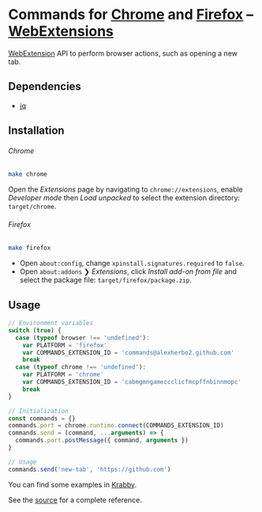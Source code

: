 # Commands for [Chrome] and [Firefox] – [WebExtensions]

[Chrome]: https://google.com/chrome/
[Firefox]: https://mozilla.org/firefox/
[WebExtensions]: https://developer.mozilla.org/en-US/docs/Mozilla/Add-ons/WebExtensions

<img src="https://github.com/FortAwesome/Font-Awesome/raw/master/svgs/solid/tools.svg" height="16" align="right">

[WebExtension][WebExtensions] API to perform browser actions, such as opening a new tab.

## Dependencies

- [jq]

[jq]: https://stedolan.github.io/jq/

## Installation

###### Chrome

``` sh
make chrome
```

Open the _Extensions_ page by navigating to `chrome://extensions`, enable _Developer mode_ then _Load unpacked_ to select the extension directory: `target/chrome`.

###### Firefox

``` sh
make firefox
```

- Open `about:config`, change `xpinstall.signatures.required` to `false`.
- Open `about:addons` ❯ _Extensions_, click _Install add-on from file_ and select the package file: `target/firefox/package.zip`.

## Usage

``` javascript
// Environment variables
switch (true) {
  case (typeof browser !== 'undefined'):
    var PLATFORM = 'firefox'
    var COMMANDS_EXTENSION_ID = 'commands@alexherbo2.github.com'
    break
  case (typeof chrome !== 'undefined'):
    var PLATFORM = 'chrome'
    var COMMANDS_EXTENSION_ID = 'cabmgmngameccclicfmcpffnbinnmopc'
    break
}

// Initialization
const commands = {}
commands.port = chrome.runtime.connect(COMMANDS_EXTENSION_ID)
commands.send = (command, ...arguments) => {
  commands.port.postMessage({ command, arguments })
}

// Usage
commands.send('new-tab', 'https://github.com')
```

You can find some examples in [Krabby].

[Krabby]: https://krabby.netlify.app

See the [source](src) for a complete reference.

